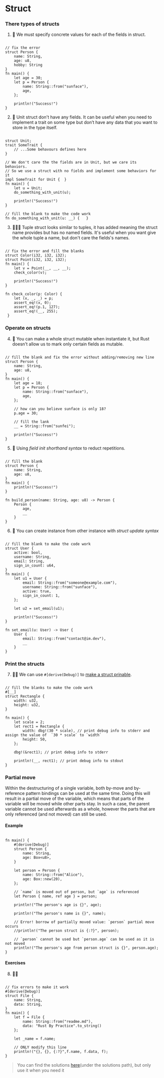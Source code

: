 # Struct

### There types of structs
1. 🌟 We must specify concrete values for each of the fields in struct.
```rust,editable

// fix the error
struct Person {
    name: String,
    age: u8,
    hobby: String
}
fn main() {
    let age = 30;
    let p = Person {
        name: String::from("sunface"),
        age,
    };

    println!("Success!")
} 
```


2. 🌟 Unit struct don't have any fields. It can be useful when you need to implement a trait on some type but don’t have any data that you want to store in the type itself. 
```rust,editable

struct Unit;
trait SomeTrait {
    // ...Some behavours defines here
}

// We don't care the the fields are in Unit, but we care its behaviors.
// So we use a struct with no fields and implement some behaviors for it
impl SomeTrait for Unit {  }
fn main() {
    let u = Unit;
    do_something_with_unit(u);

    println!("Success!")
} 

// fill the blank to make the code work
fn do_something_with_unit(u: __) {   }
```

3. 🌟🌟🌟 Tuple struct looks similar to tuples, it has added meaning the struct name provides but has no named fields. It's useful when you want give the whole tuple a name, but don't care the fields's names.

```rust,editable

// fix the error and fill the blanks
struct Color(i32, i32, i32);
struct Point(i32, i32, i32);
fn main() {
    let v = Point(__, __, __);
    check_color(v);

    println!("Success!")
}   

fn check_color(p: Color) {
    let (x, _, _) = p;
    assert_eq!(x, 0);
    assert_eq!(p.1, 127);
    assert_eq!(__, 255);
 }
```

### Operate on structs

4. 🌟 You can make a whole struct mutable when instantiate it, but Rust doesn't allow us to mark only certain fields as mutable.

```rust,editable

// fill the blank and fix the error without adding/removing new line
struct Person {
    name: String,
    age: u8,
}
fn main() {
    let age = 18;
    let p = Person {
        name: String::from("sunface"),
        age,
    };

    // how can you believe sunface is only 18? 
    p.age = 30;

    // fill the lank
    __ = String::from("sunfei");

    println!("Success!")
}
```

5. 🌟 Using *field init shorthand syntax* to reduct repetitions.
```rust,editable

// fill the blank
struct Person {
    name: String,
    age: u8,
}
fn main() {
    println!("Success!")
} 

fn build_person(name: String, age: u8) -> Person {
    Person {
        age,
        __
    }
}
```

6. 🌟 You can create instance from other instance with *struct update syntax*
```rust,editable

// fill the blank to make the code work
struct User {
    active: bool,
    username: String,
    email: String,
    sign_in_count: u64,
}
fn main() {
    let u1 = User {
        email: String::from("someone@example.com"),
        username: String::from("sunface"),
        active: true,
        sign_in_count: 1,
    };

    let u2 = set_email(u1);

    println!("Success!")
} 

fn set_email(u: User) -> User {
    User {
        email: String::from("contact@im.dev"),
        __
    }
}
```

### Print the structs
7. 🌟🌟 We can use `#[derive(Debug)]` to [make a struct prinable](https://doc.rust-lang.org/book/ch05-02-example-structs.html?highlight=%23%5Bderive(Debug)%5D#adding-useful-functionality-with-derived-traits).

```rust,editable

// fill the blanks to make the code work
#[__]
struct Rectangle {
    width: u32,
    height: u32,
}

fn main() {
    let scale = 2;
    let rect1 = Rectangle {
        width: dbg!(30 * scale), // print debug info to stderr and assign the value of  `30 * scale` to `width`
        height: 50,
    };

    dbg!(&rect1); // print debug info to stderr

    println!(__, rect1); // print debug info to stdout
}
```

### Partial move
Within the destructuring of a single variable, both by-move and by-reference pattern bindings can be used at the same time. Doing this will result in a partial move of the variable, which means that parts of the variable will be moved while other parts stay. In such a case, the parent variable cannot be used afterwards as a whole, however the parts that are only referenced (and not moved) can still be used.

#### Example
```rust,editable

fn main() {
    #[derive(Debug)]
    struct Person {
        name: String,
        age: Box<u8>,
    }

    let person = Person {
        name: String::from("Alice"),
        age: Box::new(20),
    };

    // `name` is moved out of person, but `age` is referenced
    let Person { name, ref age } = person;

    println!("The person's age is {}", age);

    println!("The person's name is {}", name);

    // Error! borrow of partially moved value: `person` partial move occurs
    //println!("The person struct is {:?}", person);

    // `person` cannot be used but `person.age` can be used as it is not moved
    println!("The person's age from person struct is {}", person.age);
}
```


#### Exercises

8. 🌟🌟
```rust,editable

// fix errors to make it work
#[derive(Debug)]
struct File {
    name: String,
    data: String,
}
fn main() {
    let f = File {
        name: String::from("readme.md"),
        data: "Rust By Practice".to_string()
    };

    let _name = f.name;

    // ONLY modify this line
    println!("{}, {}, {:?}",f.name, f.data, f);
} 
```

> You can find the solutions [here](https://github.com/sunface/rust-by-practice)(under the solutions path), but only use it when you need it